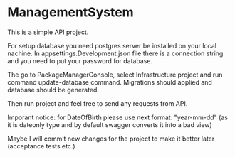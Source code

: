 # ManagementSystem

This is a simple API project.

For setup database you need postgres server be installed on your local nachine.
In appsettings.Development.json file there is a connection string and you need to put your password for database.

The go to PackageManagerConsole, select Infrastructure project and run command update-database command. Migrations should applied and database should be generated.

Then run project and feel free to send any requests from API.

Imporant notice: for DateOfBirth  please use next format: "year-mm-dd" (as it is dateonly type and by default swagger converts it into a bad view)

Maybe I will commit new changes for the project to make it better later (acceptance tests etc.)
